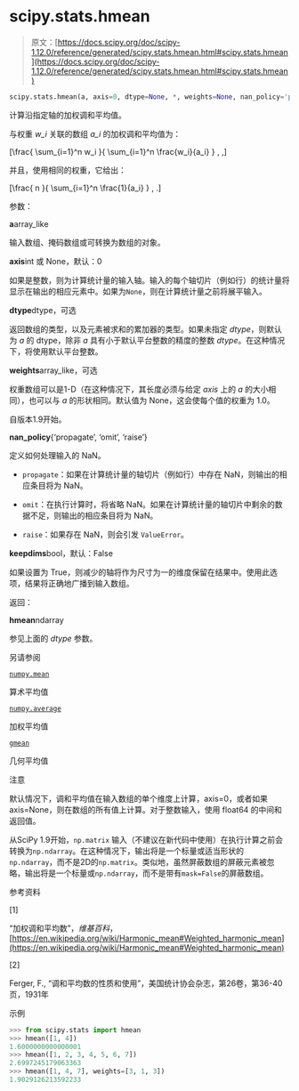 # scipy.stats.hmean

> 原文：[https://docs.scipy.org/doc/scipy-1.12.0/reference/generated/scipy.stats.hmean.html#scipy.stats.hmean](https://docs.scipy.org/doc/scipy-1.12.0/reference/generated/scipy.stats.hmean.html#scipy.stats.hmean)

```py
scipy.stats.hmean(a, axis=0, dtype=None, *, weights=None, nan_policy='propagate', keepdims=False)
```

计算沿指定轴的加权调和平均值。

与权重 *w_i* 关联的数组 *a_i* 的加权调和平均值为：

\[\frac{ \sum_{i=1}^n w_i }{ \sum_{i=1}^n \frac{w_i}{a_i} } \, ,\]

并且，使用相同的权重，它给出：

\[\frac{ n }{ \sum_{i=1}^n \frac{1}{a_i} } \, .\]

参数：

**a**array_like

输入数组、掩码数组或可转换为数组的对象。

**axis**int 或 None，默认：0

如果是整数，则为计算统计量的输入轴。输入的每个轴切片（例如行）的统计量将显示在输出的相应元素中。如果为`None`，则在计算统计量之前将展平输入。

**dtype**dtype，可选

返回数组的类型，以及元素被求和的累加器的类型。如果未指定 *dtype*，则默认为 *a* 的 dtype，除非 *a* 具有小于默认平台整数的精度的整数 *dtype*。在这种情况下，将使用默认平台整数。

**weights**array_like，可选

权重数组可以是1-D（在这种情况下，其长度必须与给定 *axis* 上的 *a* 的大小相同），也可以与 *a* 的形状相同。默认值为 None，这会使每个值的权重为 1.0。

自版本1.9开始。

**nan_policy**{‘propagate’, ‘omit’, ‘raise’}

定义如何处理输入的 NaN。

+   `propagate`：如果在计算统计量的轴切片（例如行）中存在 NaN，则输出的相应条目将为 NaN。

+   `omit`：在执行计算时，将省略 NaN。如果在计算统计量的轴切片中剩余的数据不足，则输出的相应条目将为 NaN。

+   `raise`：如果存在 NaN，则会引发 `ValueError`。

**keepdims**bool，默认：False

如果设置为 True，则减少的轴将作为尺寸为一的维度保留在结果中。使用此选项，结果将正确地广播到输入数组。

返回：

**hmean**ndarray

参见上面的 *dtype* 参数。

另请参阅

[`numpy.mean`](https://numpy.org/devdocs/reference/generated/numpy.mean.html#numpy.mean "(在 NumPy v2.0.dev0)")

算术平均值

[`numpy.average`](https://numpy.org/devdocs/reference/generated/numpy.average.html#numpy.average "(在 NumPy v2.0.dev0)")

加权平均值

[`gmean`](scipy.stats.gmean.html#scipy.stats.gmean "scipy.stats.gmean")

几何平均值

注意

默认情况下，调和平均值在输入数组的单个维度上计算，axis=0，或者如果 axis=None，则在数组的所有值上计算。对于整数输入，使用 float64 的中间和返回值。

从SciPy 1.9开始，`np.matrix` 输入（不建议在新代码中使用）在执行计算之前会转换为`np.ndarray`。在这种情况下，输出将是一个标量或适当形状的`np.ndarray`，而不是2D的`np.matrix`。类似地，虽然屏蔽数组的屏蔽元素被忽略，输出将是一个标量或`np.ndarray`，而不是带有`mask=False`的屏蔽数组。

参考资料

[1]

“加权调和平均数”，*维基百科*，[https://en.wikipedia.org/wiki/Harmonic_mean#Weighted_harmonic_mean](https://en.wikipedia.org/wiki/Harmonic_mean#Weighted_harmonic_mean)

[2]

Ferger, F., “调和平均数的性质和使用”，美国统计协会杂志，第26卷，第36-40页，1931年

示例

```py
>>> from scipy.stats import hmean
>>> hmean([1, 4])
1.6000000000000001
>>> hmean([1, 2, 3, 4, 5, 6, 7])
2.6997245179063363
>>> hmean([1, 4, 7], weights=[3, 1, 3])
1.9029126213592233 
```

